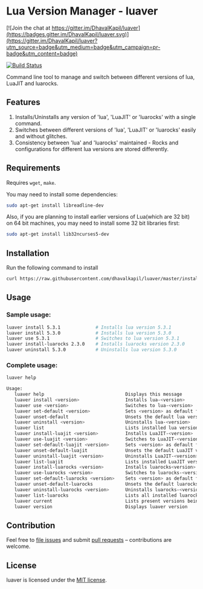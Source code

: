 # Lua Version Manager - luaver

[![Join the chat at https://gitter.im/DhavalKapil/luaver](https://badges.gitter.im/DhavalKapil/luaver.svg)](https://gitter.im/DhavalKapil/luaver?utm_source=badge&utm_medium=badge&utm_campaign=pr-badge&utm_content=badge)

[![Build Status](https://travis-ci.org/DhavalKapil/luaver.svg?branch=master)](https://travis-ci.org/DhavalKapil/luaver)

Command line tool to manage and switch between different versions of lua, LuaJIT and luarocks.

## Features

1. Installs/Uninstalls any version of 'lua', 'LuaJIT' or 'luarocks' with a single command.
2. Switches between different versions of 'lua', 'LuaJIT' or 'luarocks' easily and without glitches.
3. Consistency between 'lua' and 'luarocks' maintained - Rocks and configurations for different lua versions are stored differently.

## Requirements

Requires `wget`, `make`.

You may need to install some dependencies:

```sh
sudo apt-get install libreadline-dev 
```

Also, if you are planning to install earlier versions of Lua(which are 32 bit) on 64 bit machines, you may need to install some 32 bit libraries first: 

```sh
sudo apt-get install lib32ncurses5-dev
```


## Installation

Run the following command to install

```sh
curl https://raw.githubusercontent.com/dhavalkapil/luaver/master/install.sh -o install.sh && . ./install.sh
```

## Usage

### Sample usage:

```sh
luaver install 5.3.1             # Installs lua version 5.3.1
luaver install 5.3.0             # Installs lua version 5.3.0
luaver use 5.3.1                 # Switches to lua version 5.3.1
luaver install-luarocks 2.3.0    # Installs luarocks version 2.3.0
luaver uninstall 5.3.0           # Uninstalls lua version 5.3.0
```

### Complete usage:

```sh
luaver help

Usage:
   luaver help                              Displays this message
   luaver install <version>                 Installs lua-<version>
   luaver use <version>                     Switches to lua-<version>
   luaver set-default <version>             Sets <version> as default for lua
   luaver unset-default                     Unsets the default lua version
   luaver uninstall <version>               Uninstalls lua-<version>
   luaver list                              Lists installed lua versions
   luaver install-luajit <version>          Installs LuaJIT-<version>
   luaver use-luajit <version>              Switches to LuaJIT-<version>
   luaver set-default-luajit <version>      Sets <version> as default for LuaJIT
   luaver unset-default-luajit              Unsets the default LuaJIT version
   luaver uninstall-luajit <version>        Uninstalls LuaJIT-<version>
   luaver list-luajit                       Lists installed LuaJIT versions
   luaver install-luarocks <version>        Installs luarocks<version>
   luaver use-luarocks <version>            Switches to luarocks-<version>
   luaver set-default-luarocks <version>    Sets <version> as default for luarocks
   luaver unset-default-luarocks            Unsets the default luarocks version
   luaver uninstall-luarocks <version>      Uninstalls luarocks-<version>
   luaver list-luarocks                     Lists all installed luarocks versions
   luaver current                           Lists present versions being used
   luaver version                           Displays luaver version
```

## Contribution

Feel free to [file issues](https://github.com/DhavalKapil/luaver/issues) and submit [pull requests](https://github.com/DhavalKapil/luaver/pulls) – contributions are welcome.

## License

luaver is licensed under the [MIT license](http://dhaval.mit-license.org/).
